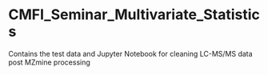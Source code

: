 # CMFI_Seminar_Multivariate_Statistics
Contains the test data and Jupyter Notebook for cleaning LC-MS/MS data post MZmine processing
